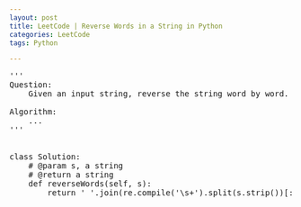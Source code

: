```yaml
---
layout: post
title: LeetCode | Reverse Words in a String in Python
categories: LeetCode
tags: Python

---
```

<!-- import js for mathjax -->
<script src="http://cdn.mathjax.org/mathjax/latest/MathJax.js?config=default"></script>

<script type="text/x-mathjax-config">
MathJax.Hub.Config({
jax: ["input/TeX","output/HTML-CSS"],
tex2jax: {inlineMath: [['$','$'], ['\\(','\\)']]},
extensions: ["tex2jax.js","MathMenu.js","MathZoom.js"],
TeX: { equationNumbers: { autoNumber: "AMS" }, extensions: ["AMSmath.js", "AMSsymbols.js","noErrors.js","noUndefined.js"]}
});
</script>

<script type="text/javascript"
    src="http://cdn.mathjax.org/mathjax/latest/MathJax.js?config=TeX-AMS_HTML">
</script>

<pre>
'''
Question:
    Given an input string, reverse the string word by word.

Algorithm:
    ...
'''


class Solution:
    # @param s, a string
    # @return a string
    def reverseWords(self, s):
        return ' '.join(re.compile('\s+').split(s.strip())[::-1])
</pre>
